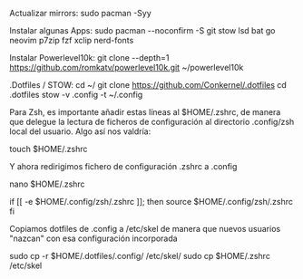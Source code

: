 Actualizar mirrors:
sudo pacman -Syy


Instalar algunas Apps:
sudo pacman --noconfirm -S git stow lsd bat go neovim p7zip fzf xclip nerd-fonts


Instalar Powerlevel10k:
git clone --depth=1 https://github.com/romkatv/powerlevel10k.git ~/powerlevel10k


.Dotfiles / STOW:
cd ~/
git clone https://github.com/Conkernel/.dotfiles
cd .dotfiles
stow -v .config -t ~/.config

Para Zsh, es importante añadir estas líneas al $HOME/.zshrc, de manera que delegue la lectura de ficheros de configuración al directorio .config/zsh local del usuario. Algo así nos valdría:

touch $HOME/.zshrc

Y ahora redirigimos fichero de configuración .zshrc a .config 

nano $HOME/.zshrc

if [[ -e $HOME/.config/zsh/.zshrc ]]; then
source $HOME/.config/zsh/.zshrc
fi

Copiamos dotfiles de .config a /etc/skel de manera que nuevos usuarios "nazcan" con esa configuración incorporada

sudo cp -r $HOME/.dotfiles/.config/ /etc/skel/
sudo cp $HOME/.zshrc /etc/skel

